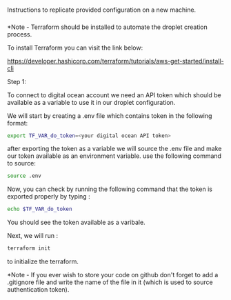 ####
Instructions to replicate provided configuration on a new machine.
###

*Note - Terraform should be installed to automate the droplet creation process.

To install Terraform you can visit the link below:

https://developer.hashicorp.com/terraform/tutorials/aws-get-started/install-cli 

Step 1:

To connect to digital ocean account we need an API token which should be available as a variable to use it in our droplet configuration.

We will start by creating a .env file which contains token in the following format:

```bash
export TF_VAR_do_token=<your digital ocean API token>
```
after exporting the token as a variable we will source the .env file and make our token available as an environment variable. use the following command to source:

```bash
source .env
```
Now, you can check by running the following command that the token is exported properly by typing :

```bash
echo $TF_VAR_do_token
```
You should see the token available as a varibale.

Next, we will run :
```bash
terraform init
```
to initialize the terraform.

*Note - If you ever wish to store your code on github don't forget to add a .gitignore file and write the name of the file in it (which is used to source authentication token).
